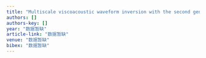 ```yaml
---
title: "Multiscale viscoacoustic waveform inversion with the second generation wavelet transform and adaptive time–space domain finite-difference method"
authors: []
authors-key: []
year: "数据暂缺"
article-link: "数据暂缺"
venue: "数据暂缺"
bibex: "数据暂缺"
---
```

